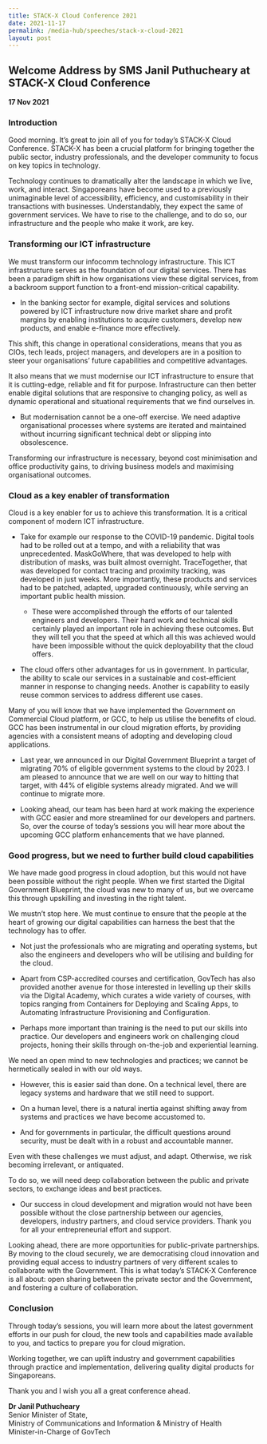 ```yaml
---
title: STACK-X Cloud Conference 2021
date: 2021-11-17
permalink: /media-hub/speeches/stack-x-cloud-2021
layout: post
---
```

## Welcome Address by SMS Janil Puthucheary at STACK-X Cloud Conference

**17 Nov 2021**

### Introduction

Good morning. It’s great to join all of you for today’s STACK-X Cloud Conference. STACK-X has been a crucial platform for bringing together the public sector, industry professionals, and the developer community to focus on key topics in technology.

Technology continues to dramatically alter the landscape in which we live, work, and interact. Singaporeans have become used to a previously unimaginable level of accessibility, efficiency, and customisability in their transactions with businesses. Understandably, they expect the same of government services. We have to rise to the challenge, and to do so, our infrastructure and the people who make it work, are key.

### Transforming our ICT infrastructure

We must transform our infocomm technology infrastructure. This ICT infrastructure serves as the foundation of our digital services. There has been a paradigm shift in how organisations view these digital services, from a backroom support function to a front-end mission-critical capability. 

* In the banking sector for example, digital services and solutions powered by ICT infrastructure now drive market share and profit margins by enabling institutions to acquire customers, develop new products, and enable e-finance more effectively.

This shift, this change in operational considerations, means that you as CIOs, tech leads, project managers, and developers are in a position to steer your organisations’ future capabilities and competitive advantages.

It also means that we must modernise our ICT infrastructure to ensure that it is cutting-edge, reliable and fit for purpose. Infrastructure can then better enable digital solutions that are responsive to changing policy, as well as dynamic operational and situational requirements that we find ourselves in.

* But modernisation cannot be a one-off exercise. We need adaptive organisational processes where systems are iterated and maintained without incurring significant technical debt or slipping into obsolescence.

Transforming our infrastructure is necessary, beyond cost minimisation and office productivity gains, to driving business models and maximising organisational outcomes.

### Cloud as a key enabler of transformation

Cloud is a key enabler for us to achieve this transformation. It is a critical component of modern ICT infrastructure.

* Take for example our response to the COVID-19 pandemic. Digital tools had to be rolled out at a tempo, and with a reliability that was unprecedented. MaskGoWhere, that was developed to help with distribution of masks, was built almost overnight. TraceTogether, that was developed for contact tracing and proximity tracking, was developed in just weeks. More importantly, these products and services had to be patched, adapted, upgraded continuously, while serving an important public health mission.
 
	* These were accomplished through the efforts of our talented engineers and developers. Their hard work and technical skills certainly played an important role in achieving these outcomes. But they will tell you that the speed at which all this was achieved would have been impossible without the quick deployability that the cloud offers.

* The cloud offers other advantages for us in government. In particular, the ability to scale our services in a sustainable and cost-efficient manner in response to changing needs. Another is capability to easily reuse common services to address different use cases.

Many of you will know that we have implemented the Government on Commercial Cloud platform, or GCC, to help us utilise the benefits of cloud. GCC has been instrumental in our cloud migration efforts, by providing agencies with a consistent means of adopting and developing cloud applications.

* Last year, we announced in our Digital Government Blueprint a target of migrating 70% of eligible government systems to the cloud by 2023. I am pleased to announce that we are well on our way to hitting that target, with 44% of eligible systems already migrated. And we will continue to migrate more.

* Looking ahead, our team has been hard at work making the experience with GCC easier and more streamlined for our developers and partners. So, over the course of today’s sessions you will hear more about the upcoming GCC platform enhancements that we have planned.

### Good progress, but we need to further build cloud capabilities

We have made good progress in cloud adoption, but this would not have been possible without the right people. When we first started the Digital Government Blueprint, the cloud was new to many of us, but we overcame this through upskilling and investing in the right talent.

We mustn’t stop here. We must continue to ensure that the people at the heart of growing our digital capabilities can harness the best that the technology has to offer.

* Not just the professionals who are migrating and operating systems, but also the engineers and developers who will be utilising and building for the cloud.

* Apart from CSP-accredited courses and certification, GovTech has also provided another avenue for those interested in levelling up their skills via the Digital Academy, which curates a wide variety of courses, with topics ranging from Containers for Deploying and Scaling Apps, to Automating Infrastructure Provisioning and Configuration.

* Perhaps more important than training is the need to put our skills into practice. Our developers and engineers work on challenging cloud projects, honing their skills through on-the-job and experiential learning.

We need an open mind to new technologies and practices; we cannot be hermetically sealed in with our old ways.

* However, this is easier said than done. On a technical level, there are legacy systems and hardware that we still need to support.

* On a human level, there is a natural inertia against shifting away from systems and practices we have become accustomed to.

* And for governments in particular, the difficult questions around security, must be dealt with in a robust and accountable manner. 

Even with these challenges we must adjust, and adapt. Otherwise, we risk becoming irrelevant, or antiquated. 

To do so, we will need deep collaboration between the public and private sectors, to exchange ideas and best practices. 

* Our success in cloud development and migration would not have been possible without the close partnership between our agencies, developers, industry partners, and cloud service providers. Thank you for all your entrepreneurial effort and support.

Looking ahead, there are more opportunities for public-private partnerships. By moving to the cloud securely, we are democratising cloud innovation and providing equal access to industry partners of very different scales to collaborate with the Government.
This is what today’s STACK-X Conference is all about: open sharing between the private sector and the Government, and fostering a culture of collaboration. 

### Conclusion

Through today’s sessions, you will learn more about the latest government efforts in our push for cloud, the new tools and capabilities made available to you, and tactics to prepare you for cloud migration.

Working together, we can uplift industry and government capabilities through practice and implementation, delivering quality digital products for Singaporeans.

Thank you and I wish you all a great conference ahead.



**Dr Janil Puthucheary**<br>
Senior Minister of State, <br>
Ministry of Communications and Information & Ministry of Health<br>
Minister-in-Charge of GovTech